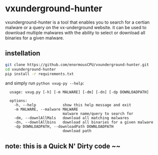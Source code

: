 # vxunderground-hunter

vxunderground-hunter is a tool that enables you to search for a certian malware or a query on the vx-underground website.
it can be used to download multiple malwares with the ability to select or download all binaries for a given malware.

 

## instellation
```sh
git clone https://github.com/enormousCPU/vxunderground-hunter.git
cd vxunderground-hunter
pip install -r requirements.txt
```
and simply run `python vxug-py --help`:

      usage: vxug.py [-h] [-m MALWARE] [-dm] [-dn] [-dp DOWNLOADPATH]

      options:
        -h, --help            show this help message and exit
        -m MALWARE, --malware MALWARE
                              malware name/query to search for
        -dm, --downlAllMals   download all matching malwares
        -dn, --downlAllbins   download all binaries for a given malware
        -dp DOWNLOADPATH, --downloadPath DOWNLOADPATH
                              download path


## note: this is a Quick N' Dirty code ~~

